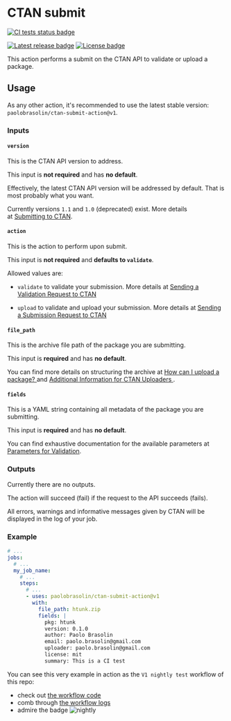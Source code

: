 # CTAN submit

[![CI tests status badge][ci-shield]][ci-url]

[![Latest release badge][release-shield]][release-url]
[![License badge][license-shield]][license-url]

[ci-url]: https://github.com/paolobrasolin/ctan-submit-action/actions/workflows/main.yml "CI tests"
[ci-shield]: https://img.shields.io/github/workflow/status/paolobrasolin/ctan-submit-action/main/main?label=tests&logo=github
[release-url]: https://github.com/paolobrasolin/ctan-submit-action/releases "Latest release"
[release-shield]: https://img.shields.io/github/v/release/paolobrasolin/ctan-submit-action?display_name=tag&sort=semver
[license-url]: https://github.com/paolobrasolin/ctan-submit-action/blob/main/LICENSE "License"
[license-shield]: https://img.shields.io/github/license/paolobrasolin/ctan-submit-action

This action performs a submit on the CTAN API to validate or upload a package.

## Usage

As any other action, it's recommended to use the latest stable version: `paolobrasolin/ctan-submit-action@v1`.

### Inputs

#### `version`

This is the CTAN API version to address.

This input is **not required** and has **no default**.

Effectively, the latest CTAN API version will be addressed by default.
That is most probably what you want.

Currently versions `1.1` and `1.0` (deprecated) exist.
More details at [Submitting to CTAN](https://ctan.org/help/submit/).

#### `action`

This is the action to perform upon submit.

This input is **not required** and **defaults to `validate`**.

Allowed values are:

* `validate` to validate your submission.
  More details at [Sending a Validation Request to CTAN
](https://ctan.org/help/submit/#validation)

* `upload` to validate and upload your submission.
  More details at [Sending a Submission Request to CTAN
](https://ctan.org/help/submit/#submit)

#### `file_path`

This is the archive file path of the package you are submitting.

This input is **required** and has **no default**.

You can find more details on structuring the archive at [How can I upload a package?
](https://ctan.org/help/upload-pkg) and [Additional Information for CTAN Uploaders
](https://ctan.org/file/help/ctan/CTAN-upload-addendum).

#### `fields`

This is a YAML string containing all metadata of the package you are submitting.

This input is **required** and has **no default**.

You can find exhaustive documentation for the available parameters at [Parameters for Validation](https://ctan.org/help/submit#validation.parameters).

### Outputs

Currently there are no outputs.

The action will succeed (fail) if the request to the API succeeds (fails).

All errors, warnings and informative messages given by CTAN will be displayed in the log of your job.

### Example

```yaml
# ...
jobs:
  # ...
  my_job_name:
    # ...
    steps:
      # ...
      - uses: paolobrasolin/ctan-submit-action@v1
        with:
          file_path: htunk.zip
          fields: |
            pkg: htunk
            version: 0.1.0
            author: Paolo Brasolin
            email: paolo.brasolin@gmail.com 
            uploader: paolo.brasolin@gmail.com 
            license: mit
            summary: This is a CI test
```

You can see this very example in action as the `V1 nightly test` workflow of this repo:
* check out [the workflow code](https://github.com/paolobrasolin/ctan-submit-action/blob/v1/.github/workflows/v1-nightly-test.yml)
* comb through [the workflow logs](https://github.com/paolobrasolin/ctan-submit-action/actions?query=workflow%3AV1%20nightly%20test)
* admire the badge ![nightly](https://github.com/paolobrasolin/ctan-submit-action/workflows/V1%20nightly%20test/badge.svg)
